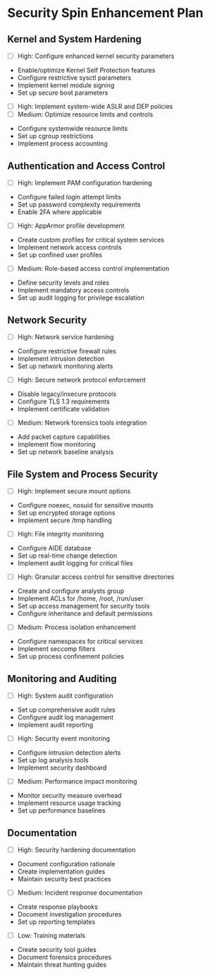 # Security Spin Enhancement Plan

## Kernel and System Hardening
- [ ] High: Configure enhanced kernel security parameters
- Enable/optimize Kernel Self Protection features
- Configure restrictive sysctl parameters
- Implement kernel module signing
- Set up secure boot parameters
- [ ] High: Implement system-wide ASLR and DEP policies
- [ ] Medium: Optimize resource limits and controls
- Configure systemwide resource limits
- Set up cgroup restrictions
- Implement process accounting

## Authentication and Access Control
- [ ] High: Implement PAM configuration hardening
- Configure failed login attempt limits
- Set up password complexity requirements
- Enable 2FA where applicable
- [ ] High: AppArmor profile development
- Create custom profiles for critical system services
- Implement network access controls
- Set up confined user profiles
- [ ] Medium: Role-based access control implementation
- Define security levels and roles
- Implement mandatory access controls
- Set up audit logging for privilege escalation

## Network Security
- [ ] High: Network service hardening
- Configure restrictive firewall rules
- Implement intrusion detection
- Set up network monitoring alerts
- [ ] High: Secure network protocol enforcement
- Disable legacy/insecure protocols
- Configure TLS 1.3 requirements
- Implement certificate validation
- [ ] Medium: Network forensics tools integration
- Add packet capture capabilities
- Implement flow monitoring
- Set up network baseline analysis

## File System and Process Security
- [ ] High: Implement secure mount options
- Configure noexec, nosuid for sensitive mounts
- Set up encrypted storage options
- Implement secure /tmp handling
- [ ] High: File integrity monitoring
- Configure AIDE database
- Set up real-time change detection
- Implement audit logging for critical files
- [ ] High: Granular access control for sensitive directories
- Create and configure analysts group
- Implement ACLs for /home, /root, /run/user
- Set up access management for security tools
- Configure inheritance and default permissions
- [ ] Medium: Process isolation enhancement
- Configure namespaces for critical services
- Implement seccomp filters
- Set up process confinement policies
## Monitoring and Auditing
- [ ] High: System audit configuration
- Set up comprehensive audit rules
- Configure audit log management
- Implement audit reporting
- [ ] High: Security event monitoring
- Configure intrusion detection alerts
- Set up log analysis tools
- Implement security dashboard
- [ ] Medium: Performance impact monitoring
- Monitor security measure overhead
- Implement resource usage tracking
- Set up performance baselines

## Documentation
- [ ] High: Security hardening documentation
- Document configuration rationale
- Create implementation guides
- Maintain security best practices
- [ ] Medium: Incident response documentation
- Create response playbooks
- Document investigation procedures
- Set up reporting templates
- [ ] Low: Training materials
- Create security tool guides
- Document forensics procedures
- Maintain threat hunting guides

